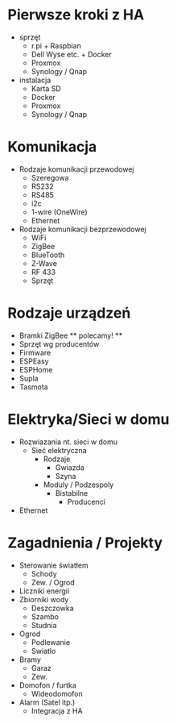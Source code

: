 # Pierwsze kroki z HA
- sprzęt
  - r.pi + Raspbian
  - Dell Wyse etc. + Docker
  - Proxmox
  - Synology / Qnap
- instalacja
  - Karta SD
  - Docker
  - Proxmox
  - Synology / Qnap
# Komunikacja
- Rodzaje komunikacji przewodowej
  - Szeregowa
  - RS232
  - RS485
  - i2c
  - 1-wire (OneWire)
  - Ethernet
- Rodzaje komunikacji bezprzewodowej
  - WiFi
  - ZigBee
  - BlueTooth
  - Z-Wave
  - RF 433
  - Sprzęt
# Rodzaje urządzeń
- Bramki ZigBee ** polecamy! **
- Sprzęt wg producentów
- Firmware
- ESPEasy
- ESPHome
- Supla
- Tasmota
# Elektryka/Sieci w domu
- Rozwiazania nt. sieci w domu
  - Sieć elektryczna
    - Rodzaje
      - Gwiazda
      - Szyna
    - Moduly / Podzespoly
      - Bistabilne
        - Producenci
- Ethernet
# Zagadnienia / Projekty 
- Sterowanie światłem
  - Schody
  - Zew. / Ogrod 
- Liczniki energii
- Zbiorniki wody
  - Deszczowka
  - Szambo
  - Studnia
- Ogrod
  - Podlewanie
  - Swiatlo
- Bramy
  - Garaz
  - Zew.
- Domofon / furtka
  - Wideodomofon
- Alarm (Satel itp.)
  - Integracja z HA 

